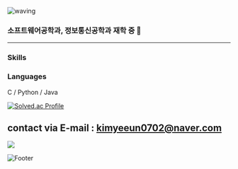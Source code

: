 ![waving](https://capsule-render.vercel.app/api?type=waving&height=200&text=kimyeeun&fontAlign=65&fontAlignY=40&color=gradient)

### 소프트웨어공학과, 정보통신공학과 재학 중 👋

---
### Skills

### Languages
C / Python / Java


[![Solved.ac Profile](http://mazassumnida.wtf/api/v2/generate_badge?boj=yeeun0702)](https://solved.ac/yeeun0702/)


## contact via E-mail : kimyeeun0702@naver.com


<img src="https://camo.githubusercontent.com/5e1ffb537fb7903df7a181ea5ee2101c44f697813518cd7ae16fd4afbdd02980/68747470733a2f2f696d672e736869656c64732e696f2f62616467652f2d507974686f6e2d3337373661623f7374796c653d666f722d7468652d6261646765266c6f676f3d707974686f6e266c6f676f436f6c6f723d666666"/>

![Footer](https://capsule-render.vercel.app/api?type=waving&color=gradient&height=200&section=footer)

<!--
**yeeun0702/yeeun0702** is a ✨ _special_ ✨ repository because its `README.md` (this file) appears on your GitHub profile.

Here are some ideas to get you started:

- 🔭 I’m currently working on ...
- 🌱 I’m currently learning ...
- 👯 I’m looking to collaborate on ...
- 🤔 I’m looking for help with ...
- 💬 Ask me about ...
- 📫 How to reach me: ...
- 😄 Pronouns: ...
- ⚡ Fun fact: ...
-->
